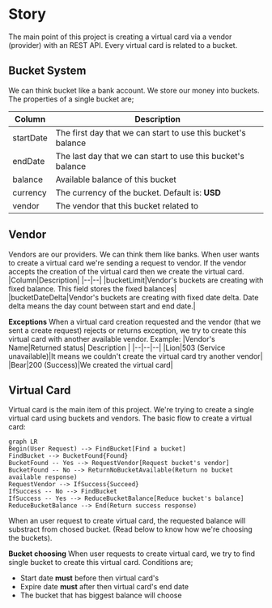 # Story
The main point of this project is creating a virtual card via a vendor (provider) with an REST API.
Every virtual card is related to a bucket.
## Bucket System
We can think bucket like a bank account. We store our money into buckets.
The properties of a single bucket are;
 
|Column|Description|
|--|--|
|startDate|The first day that we can start to use this bucket's balance|
|endDate|The last day that we can start to use this bucket's balance|
|balance|Available balance of this bucket|
|currency|The currency of the bucket. Default is: **USD**|
|vendor|The vendor that this bucket related to|

## Vendor
Vendors are our providers. We can think them like banks. When user wants to create a virtual card we're sending a request to vendor. If the vendor accepts the creation of the virtual card then we create the virtual card.
|Column|Description|
|--|--|
|bucketLimit|Vendor's buckets are creating with fixed balance. This field stores the fixed balances|
|bucketDateDelta|Vendor's buckets are creating with fixed date delta. Date delta means the day count between start and end date.|

**Exceptions**
When a virtual card creation requested and the vendor (that we sent a create request) rejects or returns exception, we try to create this virtual card with another available vendor.
Example:
|Vendor's Name|Returned status| Description |
|--|--|--|
|Lion|503 (Service unavailable)|It means we couldn't create the virtual card try another vendor|
|Bear|200 (Success)|We created the virtual card|

## Virtual Card
Virtual card is the main item of this project. We're trying to create a single virtual card using buckets and vendors.
The basic flow to create a virtual card:
```mermaid
graph LR
Begin(User Request) --> FindBucket[Find a bucket]
FindBucket --> BucketFound{Found}
BucketFound -- Yes --> RequestVendor[Request bucket's vendor]
BucketFound -- No --> ReturnNoBucketAvailable(Return no bucket available response)
RequestVendor --> IfSuccess{Succeed}
IfSuccess -- No --> FindBucket
IfSuccess -- Yes --> ReduceBucketBalance[Reduce bucket's balance]
ReduceBucketBalance --> End(Return success response)
```

When an user request to create virtual card, the requested balance will substract from chosed bucket. (Read below to know how we're choosing the buckets).

**Bucket choosing**
When user requests to create virtual card, we try to find single bucket to create this virtual card. Conditions are;

 - Start date **must** before then virtual card's
 - Expire date **must** after then virtual card's end date
 - The bucket that has biggest balance will choose

